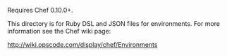 Requires Chef 0.10.0+.

This directory is for Ruby DSL and JSON files for environments. For more
information see the Chef wiki page:

http://wiki.opscode.com/display/chef/Environments
